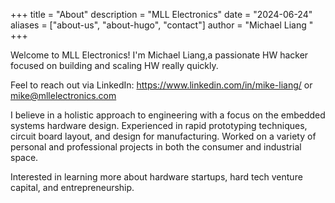 +++
title = "About"
description = "MLL Electronics"
date = "2024-06-24"
aliases = ["about-us", "about-hugo", "contact"]
author = "Michael Liang "
+++

Welcome to MLL Electronics! I'm Michael Liang,a passionate HW hacker focused on building and scaling HW really quickly.

Feel to reach out via LinkedIn: https://www.linkedin.com/in/mike-liang/ or mike@mllelectronics.com 

I believe in a holistic approach to engineering with a focus on the embedded systems hardware design. Experienced in rapid prototyping techniques, circuit board layout, and design for manufacturing. Worked on a variety of personal and professional projects in both the consumer and industrial space. 

Interested in learning more about hardware startups, hard tech venture capital, and entrepreneurship. 